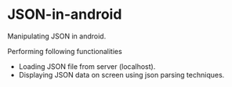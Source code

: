 # JSON-in-android
Manipulating JSON in android.

Performing following functionalities
- Loading JSON file from server (localhost).
- Displaying JSON data on screen using json parsing techniques.
